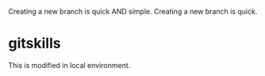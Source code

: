 Creating a new branch is quick AND simple.
Creating a new branch is quick.

# gitskills

This is modified in local environment.
